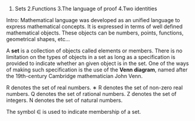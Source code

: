 1. Sets
2.Functions
3.The language of proof
4.Two identities

Intro: Mathematical language was developed as an unified language to express mathematical concepts. It is expressed in terms of well defined mathematical objects. These objects can be numbers, points, functions, geometrical shapes, etc...

A <strong>set</strong> is a collection of objects called elements or members. There is no limitation on the types of objects in a set as long as a specification is provided to indicate whether an given object is in the set. One of the ways of making such specification is the use of the <strong>Venn diagram</strong>, named after the 19th-century Cambridge mathematician John Venn.

R denotes the set of real numbers.
∗ R denotes the set of non-zero real numbers.
Q denotes the set of rational numbers.
Z denotes the set of integers.
N denotes the set of natural numbers.

The symbol ∈ is used to indicate membership of a set.


